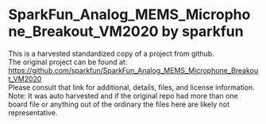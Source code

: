 
# SparkFun_Analog_MEMS_Microphone_Breakout_VM2020 by sparkfun  
This is a harvested standardized copy of a project from github.  
The original project can be found at:  
https://github.com/sparkfun/SparkFun_Analog_MEMS_Microphone_Breakout_VM2020  
Please consult that link for additional, details, files, and license information.  
Note: It was auto harvested and if the original repo had more than one board file or anything out of the ordinary the files here are likely not representative.  
    